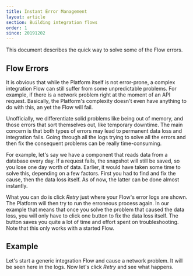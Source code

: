 ```yaml
---
title: Instant Error Management
layout: article
section: Building integration flows
order: 1
since: 20191202
---
```


This document describes the quick way to solve some of the Flow errors.

## Flow Errors
It is obvious that while the Platform itself is not error-prone, a complex integration Flow can still suffer from some unpredictable problems. For example, if there is a network problem right at the moment of an API request. Basically, the Platform's complexity doesn't even have anything to do with this, an yet the Flow will fail.

Unofficially, we differentiate solid problems like being out of memory, and those errors that sort themselves out, like temporary downtime. The main concern is that both types of errors may lead to permanent data loss and integration fails. Going through all the logs trying to solve all the errors and then fix the consequent problems can be really time-consuming.

For example, let's say we have a component that reads data from a database every day. If a request fails, the snapshot will still be saved, so you lose one day worth of data. Earlier, it would have taken some time to solve this, depending on a few factors. First you had to find and fix the cause, then the data loss itself. As of now, the latter can be done almost instantly.

What you can do is click *Retry* just where your Flow's error logs are shown. The Platform will then try to run the erroneous process again. In our example that means that once you solve the problem that caused the data loss, you will only have to click one button to fix the data loss itself. The button saves you quite a lot of time and effort spent on troubleshooting. Note that this only works with a started Flow.  


## Example
Let's start a generic integration Flow and cause a network problem. It will be seen here in the logs. Now let's click *Retry* and see what happens.
